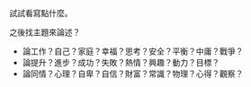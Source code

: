 試試看寫點什麼。

之後找主題來論述？

- 論工作？自己？家庭？幸福？思考？安全？平衡？中庸？戰爭？
- 論提升？進步？成功？失敗？熱情？興趣？動力？目標？
- 論同情？心理？自卑？自信？財富？常識？物理？心得？觀察？


